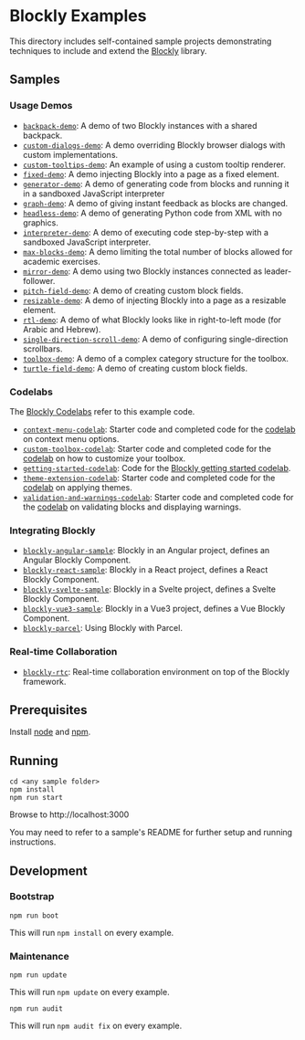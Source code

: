 # Blockly Examples

This directory includes self-contained sample projects demonstrating techniques
to include and extend the [Blockly](http://github.com/google/blockly) library.

## Samples

### Usage Demos

- [`backpack-demo`](backpack-demo/): A demo of two Blockly instances with a shared backpack.
- [`custom-dialogs-demo`](custom-dialogs-demo/): A demo overriding Blockly browser dialogs with custom implementations.
- [`custom-tooltips-demo`](custom-tooltips-demo/): An example of using a custom tooltip renderer.
- [`fixed-demo`](fixed-demo/): A demo injecting Blockly into a page as a fixed element.
- [`generator-demo`](generator-demo/): A demo of generating code from blocks and running it in a sandboxed JavaScript interpreter
- [`graph-demo`](graph-demo/): A demo of giving instant feedback as blocks are changed.
- [`headless-demo`](headless-demo/): A demo of generating Python code from XML with no graphics.
- [`interpreter-demo`](interpreter-demo/): A demo of executing code step-by-step with a sandboxed JavaScript interpreter.
- [`max-blocks-demo`](max-blocks-demo/): A demo limiting the total number of blocks allowed for academic exercises.
- [`mirror-demo`](mirror-demo/): A demo using two Blockly instances connected as leader-follower.
- [`pitch-field-demo`](pitch-field-demo/): A demo of creating custom block fields.
- [`resizable-demo`](resizable-demo/): A demo of injecting Blockly into a page as a resizable element.
- [`rtl-demo`](rtl-demo/): A demo of what Blockly looks like in right-to-left mode (for Arabic and Hebrew).
- [`single-direction-scroll-demo`](single-direction-scroll-demo/): A demo of configuring single-direction scrollbars.
- [`toolbox-demo`](toolbox-demo/): A demo of a complex category structure for the toolbox.
- [`turtle-field-demo`](turtle-field-demo/): A demo of creating custom block fields.

### Codelabs

The [Blockly Codelabs](https://blocklycodelabs.dev/) refer to this example code.

- [`context-menu-codelab`](context-menu-codelab/): Starter code and completed code for the [codelab](https://blocklycodelabs.dev/codelabs/context-menu-option/index.html) on context menu options.
- [`custom-toolbox-codelab`](custom-toolbox-codelab/): Starter code and completed code for the [codelab](https://blocklycodelabs.dev/codelabs/custom_toolbox/index.html) on how to customize your toolbox.
- [`getting-started-codelab`](getting-started-codelab/): Code for the [Blockly getting started codelab](https://blocklycodelabs.dev/codelabs/getting-started/index.html).
- [`theme-extension-codelab`](theme-extension-codelab/): Starter code and completed code for the [codelab](https://blocklycodelabs.dev/codelabs/theme-extension-identifier/index.html) on applying themes.
- [`validation-and-warnings-codelab`](validation-and-warnings-codelab/): Starter code and completed code for the [codelab](https://blocklycodelabs.dev/codelabs/validation-and-warnings/index.html) on validating blocks and displaying warnings.

### Integrating Blockly

- [`blockly-angular-sample`](blockly-angular/): Blockly in an Angular project, defines an Angular Blockly Component.
- [`blockly-react-sample`](blockly-react/): Blockly in a React project, defines a React Blockly Component.
- [`blockly-svelte-sample`](blockly-svelte/): Blockly in a Svelte project, defines a Svelte Blockly Component.
- [`blockly-vue3-sample`](blockly-vue3/): Blockly in a Vue3 project, defines a Vue Blockly Component.
- [`blockly-parcel`](blockly-parcel/): Using Blockly with Parcel.

### Real-time Collaboration

- [`blockly-rtc`](blockly-rtc/): Real-time collaboration environment on top of the Blockly framework.

## Prerequisites

Install [node](https://nodejs.org/) and [npm](https://www.npmjs.com/get-npm).

## Running

```
cd <any sample folder>
npm install
npm run start
```

Browse to http://localhost:3000

You may need to refer to a sample's README for further setup and running instructions.

## Development

### Bootstrap

```
npm run boot
```

This will run `npm install` on every example.

### Maintenance

```
npm run update
```

This will run `npm update` on every example.

```
npm run audit
```

This will run `npm audit fix` on every example.
